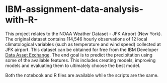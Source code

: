 # IBM-assignment-data-analysis-with-R-
This project relates to the NOAA Weather Dataset - JFK Airport (New York). The original dataset contains 114,546 hourly observations of 12 local climatological variables (such as temperature and wind speed) collected at JFK airport. This dataset can be obtained for free from the IBM Developer [Data Asset Exchange](https://developer.ibm.com/exchanges/data/all/jfk-weather-data/?utm_medium=Exinfluencer&utm_source=Exinfluencer&utm_content=000026UJ&utm_term=10006555&utm_id=NA-SkillsNetwork-Channel-SkillsNetworkCoursesIBMDA0151ENSkillsNetwork926-2022-01-01).
The end goal is to predict the precipitation using some of the available features. This includes creating models, improving models and evaluating them to ultimately choose the best model.

Both the notebook and R files are available while the scripts are the same. 
